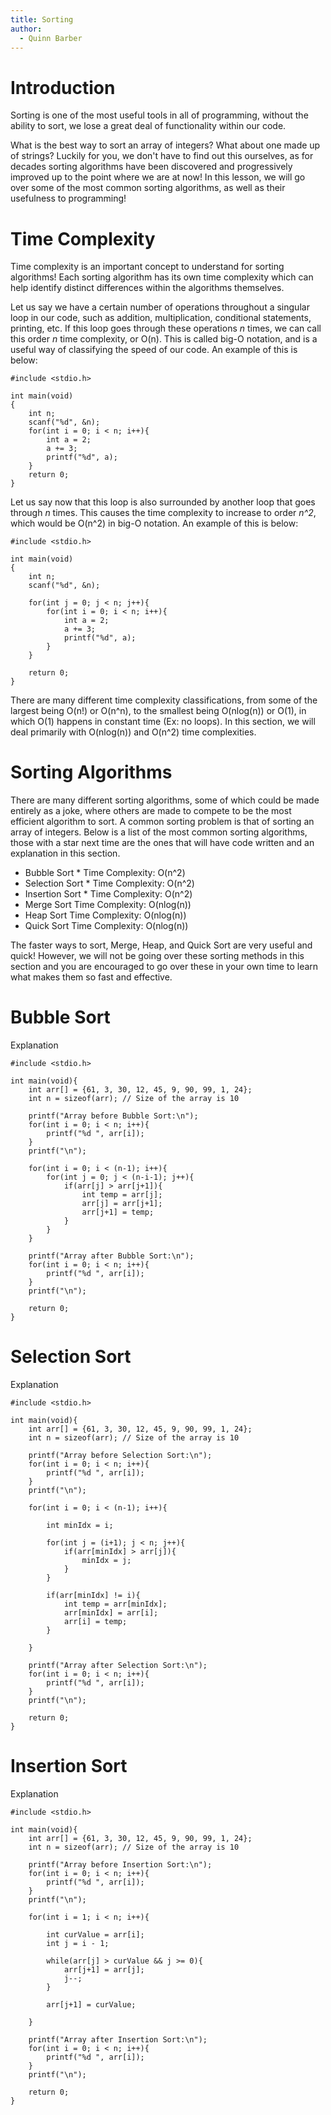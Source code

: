 ```yaml
---
title: Sorting
author:
  - Quinn Barber
---
```


# Introduction

Sorting is one of the most useful tools in all of programming, without the ability to sort, we lose a great deal of functionality within our code.

What is the best way to sort an array of integers? What about one made up of strings? Luckily for you, we don't have to find out this ourselves, as for decades sorting algorithms
have been discovered and progressively improved up to the point where we are at now! In this lesson, we will go over some of the most common sorting algorithms, as well as
their usefulness to programming!

# Time Complexity

Time complexity is an important concept to understand for sorting algorithms! Each sorting algorithm has its own time complexity which can help identify distinct differences within
the algorithms themselves.

Let us say we have a certain number of operations throughout a singular loop in our code, such as addition, multiplication, conditional statements, printing, etc.
If this loop goes through these operations _*n*_ times, we can call this order _*n*_ time complexity, or O(n). This is called big-O notation, and is a useful way of classifying the
speed of our code. An example of this is below:

```
#include <stdio.h>

int main(void)
{
    int n;
    scanf("%d", &n);
    for(int i = 0; i < n; i++){
        int a = 2;
        a += 3;
        printf("%d", a);
    }
    return 0;
}
```

Let us say now that this loop is also surrounded by another loop that goes through _*n*_ times. This causes the time complexity to increase to order _*n^2*_, which would be O(n^2) in big-O notation. An example of this is below:

```
#include <stdio.h>

int main(void)
{
    int n;
    scanf("%d", &n);

    for(int j = 0; j < n; j++){
        for(int i = 0; i < n; i++){
            int a = 2;
            a += 3;
            printf("%d", a);
        }
    }

    return 0;
}
```

There are many different time complexity classifications, from some of the largest being O(n!) or O(n^n), to the smallest being O(nlog(n)) or O(1), in which O(1) happens in constant time (Ex: no loops). In this section, we will deal primarily with O(nlog(n)) and O(n^2) time complexities.

# Sorting Algorithms

There are many different sorting algorithms, some of which could be made entirely as a joke, where others are made to compete to be the most efficient algorithm to sort. A common sorting problem is that of sorting an array of integers. Below is a list of the most common sorting algorithms, those with a star next time are the ones that will have code written and an explanation in this section.

- Bubble Sort \*
  Time Complexity: O(n^2)
- Selection Sort \*
  Time Complexity: O(n^2)
- Insertion Sort \*
  Time Complexity: O(n^2)
- Merge Sort
  Time Complexity: O(nlog(n))
- Heap Sort
  Time Complexity: O(nlog(n))
- Quick Sort
  Time Complexity: O(nlog(n))

The faster ways to sort, Merge, Heap, and Quick Sort are very useful and quick! However, we will not be going over these sorting methods in this section and you are encouraged to go over these in your own time to learn what makes them so fast and effective.

# **Bubble Sort**

Explanation

```
#include <stdio.h>

int main(void){
    int arr[] = {61, 3, 30, 12, 45, 9, 90, 99, 1, 24};
    int n = sizeof(arr); // Size of the array is 10

    printf("Array before Bubble Sort:\n");
    for(int i = 0; i < n; i++){
        printf("%d ", arr[i]);
    }
    printf("\n");

    for(int i = 0; i < (n-1); i++){
        for(int j = 0; j < (n-i-1); j++){
            if(arr[j] > arr[j+1]){
                int temp = arr[j];
                arr[j] = arr[j+1];
                arr[j+1] = temp;
            }
        }
    }

    printf("Array after Bubble Sort:\n");
    for(int i = 0; i < n; i++){
        printf("%d ", arr[i]);
    }
    printf("\n");

    return 0;
}
```

# **Selection Sort**

Explanation

```
#include <stdio.h>

int main(void){
    int arr[] = {61, 3, 30, 12, 45, 9, 90, 99, 1, 24};
    int n = sizeof(arr); // Size of the array is 10

    printf("Array before Selection Sort:\n");
    for(int i = 0; i < n; i++){
        printf("%d ", arr[i]);
    }
    printf("\n");

    for(int i = 0; i < (n-1); i++){

        int minIdx = i;

        for(int j = (i+1); j < n; j++){
            if(arr[minIdx] > arr[j]){
                minIdx = j;
            }
        }

        if(arr[minIdx] != i){
            int temp = arr[minIdx];
            arr[minIdx] = arr[i];
            arr[i] = temp;
        }

    }

    printf("Array after Selection Sort:\n");
    for(int i = 0; i < n; i++){
        printf("%d ", arr[i]);
    }
    printf("\n");

    return 0;
}
```

# **Insertion Sort**

Explanation

```
#include <stdio.h>

int main(void){
    int arr[] = {61, 3, 30, 12, 45, 9, 90, 99, 1, 24};
    int n = sizeof(arr); // Size of the array is 10

    printf("Array before Insertion Sort:\n");
    for(int i = 0; i < n; i++){
        printf("%d ", arr[i]);
    }
    printf("\n");

    for(int i = 1; i < n; i++){

        int curValue = arr[i];
        int j = i - 1;

        while(arr[j] > curValue && j >= 0){
            arr[j+1] = arr[j];
            j--;
        }

        arr[j+1] = curValue;

    }

    printf("Array after Insertion Sort:\n");
    for(int i = 0; i < n; i++){
        printf("%d ", arr[i]);
    }
    printf("\n");

    return 0;
}
```
